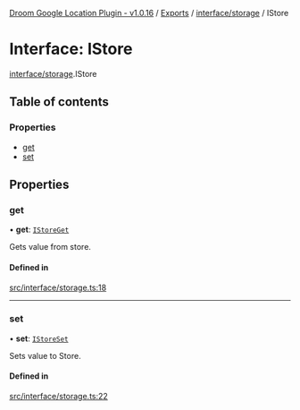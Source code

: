 [Droom Google Location Plugin - v1.0.16](../README.md) / [Exports](../modules.md) / [interface/storage](../modules/interface_storage.md) / IStore

# Interface: IStore

[interface/storage](../modules/interface_storage.md).IStore

## Table of contents

### Properties

- [get](interface_storage.IStore.md#get)
- [set](interface_storage.IStore.md#set)

## Properties

### get

• **get**: [`IStoreGet`](../modules/interface_storage.md#istoreget)

Gets value from store.

#### Defined in

[src/interface/storage.ts:18](https://github.com/hitendrarao/location/blob/3787eba/src/interface/storage.ts#L18)

___

### set

• **set**: [`IStoreSet`](../modules/interface_storage.md#istoreset)

Sets value to Store.

#### Defined in

[src/interface/storage.ts:22](https://github.com/hitendrarao/location/blob/3787eba/src/interface/storage.ts#L22)
